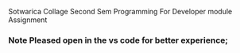 Sotwarica Collage Second Sem Programming For Developer module Assignment
 ### Note Pleased open in the vs code for better experience;